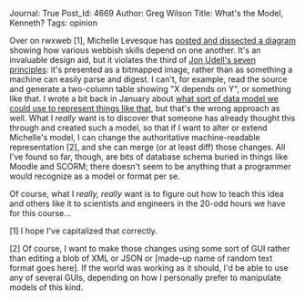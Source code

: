 Journal: True
Post_Id: 4669
Author: Greg Wilson
Title: What's the Model, Kenneth?
Tags: opinion

<p>Over on rwxweb [1], Michelle Levesque has <a href="http://rwxweb.wordpress.com/2012/03/08/which-web-skills-come-first/">posted and dissected a diagram</a> showing how various webbish skills depend on one another. It's an invaluable design aid, but it violates the third of <a href="http://blog.jonudell.net/2011/01/24/seven-ways-to-think-like-the-web/">Jon Udell's seven principles</a>: it's presented as a bitmapped image, rather than as something a machine can easily parse and digest. I can't, for example, read the source and generate a two-column table showing "X depends on Y", or something like that. I wrote a bit back in January about <a href="{{root_path}}/blog/2012/01/terminology.html">what sort of data model we could use to represent things like that</a>, but that's the wrong approach as well. What I <em>really</em> want is to discover that someone has already thought this through and created such a model, so that if I want to alter or extend Michelle's model, I can change the authoritative machine-readable representation [2], and she can merge (or at least diff) those changes. All I've found so far, though, are bits of database schema buried in things like Moodle and SCORM; there doesn't seem to be anything that a programmer would recognize as a model or format per se.</p>
<p>Of course, what I <em>really, really</em> want is to figure out how to teach this idea and others like it to scientists and engineers in the 20-odd hours we have for this course...</p>
<p>[1] I hope I've capitalized that correctly.</p>
<p>[2] Of course, I want to make those changes using some sort of GUI rather than editing a blob of XML or JSON or [made-up name of random text format goes here]. If the world was working as it should, I'd be able to use any of several GUIs, depending on how I personally prefer to manipulate models of this kind.</p>
